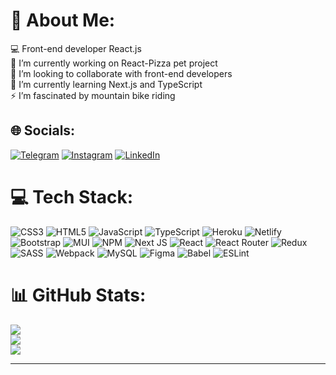 # 💫 About Me:
💻 Front-end developer React.js<br>🔭 I’m currently working on React-Pizza pet project<br>👯 I’m looking to collaborate with front-end developers<br>🌱 I’m currently learning Next.js and TypeScript<br>⚡ I’m fascinated by mountain bike riding


## 🌐 Socials:
[![Telegram](https://img.shields.io/badge/-telegram-red?color=white&logo=telegram&logoColor=black)](https://t.me/s0nch1kk) [![Instagram](https://img.shields.io/badge/Instagram-%23E4405F.svg?logo=Instagram&logoColor=white)](https://instagram.com/stanislavvvromaniv) [![LinkedIn](https://img.shields.io/badge/LinkedIn-%230077B5.svg?logo=linkedin&logoColor=white)](https://linkedin.com/in/stanislav-romaniv-a54aaa244/) 

# 💻 Tech Stack:
![CSS3](https://img.shields.io/badge/css3-%231572B6.svg?style=for-the-badge&logo=css3&logoColor=white) ![HTML5](https://img.shields.io/badge/html5-%23E34F26.svg?style=for-the-badge&logo=html5&logoColor=white) ![JavaScript](https://img.shields.io/badge/javascript-%23323330.svg?style=for-the-badge&logo=javascript&logoColor=%23F7DF1E) ![TypeScript](https://img.shields.io/badge/typescript-%23007ACC.svg?style=for-the-badge&logo=typescript&logoColor=white) ![Heroku](https://img.shields.io/badge/heroku-%23430098.svg?style=for-the-badge&logo=heroku&logoColor=white) ![Netlify](https://img.shields.io/badge/netlify-%23000000.svg?style=for-the-badge&logo=netlify&logoColor=#00C7B7) ![Bootstrap](https://img.shields.io/badge/bootstrap-%23563D7C.svg?style=for-the-badge&logo=bootstrap&logoColor=white) ![MUI](https://img.shields.io/badge/MUI-%230081CB.svg?style=for-the-badge&logo=material-ui&logoColor=white) ![NPM](https://img.shields.io/badge/NPM-%23000000.svg?style=for-the-badge&logo=npm&logoColor=white) ![Next JS](https://img.shields.io/badge/Next-black?style=for-the-badge&logo=next.js&logoColor=white) ![React](https://img.shields.io/badge/react-%2320232a.svg?style=for-the-badge&logo=react&logoColor=%2361DAFB) ![React Router](https://img.shields.io/badge/React_Router-CA4245?style=for-the-badge&logo=react-router&logoColor=white) ![Redux](https://img.shields.io/badge/redux-%23593d88.svg?style=for-the-badge&logo=redux&logoColor=white) ![SASS](https://img.shields.io/badge/SASS-hotpink.svg?style=for-the-badge&logo=SASS&logoColor=white) ![Webpack](https://img.shields.io/badge/webpack-%238DD6F9.svg?style=for-the-badge&logo=webpack&logoColor=black) ![MySQL](https://img.shields.io/badge/mysql-%2300f.svg?style=for-the-badge&logo=mysql&logoColor=white) 	![Figma](https://img.shields.io/badge/figma-%23F24E1E.svg?style=for-the-badge&logo=figma&logoColor=white) ![Babel](https://img.shields.io/badge/Babel-F9DC3e?style=for-the-badge&logo=babel&logoColor=black) ![ESLint](https://img.shields.io/badge/ESLint-4B3263?style=for-the-badge&logo=eslint&logoColor=white)

# 📊 GitHub Stats:
![](https://github-readme-stats.vercel.app/api?username=StanislavRomaniv&theme=nightowl&hide_border=false&include_all_commits=true&count_private=true)<br/>
![](https://github-readme-streak-stats.herokuapp.com/?user=StanislavRomaniv&theme=nightowl&hide_border=false)<br/>
![](https://github-readme-stats.vercel.app/api/top-langs/?username=StanislavRomaniv&theme=nightowl&hide_border=false&include_all_commits=true&count_private=true&layout=compact)

---
<!-- [![](https://visitcount.itsvg.in/api?id=StanislavRomaniv&icon=0&color=0)](https://visitcount.itsvg.in) -->

<!-- Proudly created with GPRM ( https://gprm.itsvg.in ) -->
